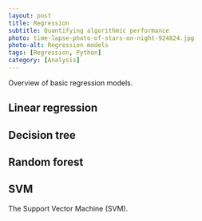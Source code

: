 ```yaml
---
layout: post
title: Regression
subtitle: Quantifying algorithmic performance
photo: time-lapse-photo-of-stars-on-night-924824.jpg
photo-alt: Regression models
tags: [Regression, Python]
category: [Analysis]
---
```


Overview of basic regression models.

## Linear regression

## Decision tree

## Random forest

## SVM

The Support Vector Machine (SVM).